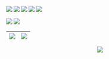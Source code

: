 ![](https://img.shields.io/badge/C%23-informational?style=flat&logo=csharp&logoColor=e3e3e3&color=6e6d6d) 
![](https://img.shields.io/badge/Lua*-informational?style=flat&logo=lua&logoColor=e3e3e3&color=6e6d6d) 
![](https://img.shields.io/badge/Python-informational?style=flat&logo=python&logoColor=e3e3e3&color=6e6d6d) 
![](https://img.shields.io/badge/JavaScript-informational?style=flat&logo=javascript&logoColor=e3e3e3&color=6e6d6d)
![](https://img.shields.io/badge/Visual%20Studio-informational?style=flat&logo=visualstudio&color=6e6d6d)

![](https://img.shields.io/badge/Windows-informational?style=flat&logo=Windows&logoColor=e3e3e3&color=6e6d6d) ![](https://img.shields.io/badge/Linux-informational?style=flat&logo=Linux&logoColor=e3e3e3&color=6e6d6d)


|![](https://github-readme-stats.vercel.app/api?username=string-dot-byte&&show_icons=true&title_color=ffffff&icon_color=bb2acf&text_color=ffffff&bg_color=151515&border_color=6e6d6d)|![](https://github-readme-stats.vercel.app/api/top-langs/?username=string-dot-byte&layout=compact&langs_count=10&bg_color=151515&title_color=ffffff&text_color=ffffff&border_color=6e6d6d)|
|-|-|
</p>

<p align="center">
  <img style="text-align:center;" src="https://komarev.com/ghpvc/?username=string-dot-byte&style=flat-square&color=6e6d6d">
</p
